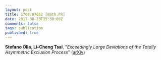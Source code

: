 ```yaml
---
layout: post
title: 1708.07052 [math.PR]
date: 2017-08-23T15:30:09Z
comments: false
tags: publication
published: true
---
```


<b>Stefano Olla</b>, <b>Li-Cheng Tsai</b>, "<i>Exceedingly Large Deviations of the Totally Asymmetric Exclusion Process</i>" ([arXiv](http://arxiv.org/abs/1708.07052v2))
